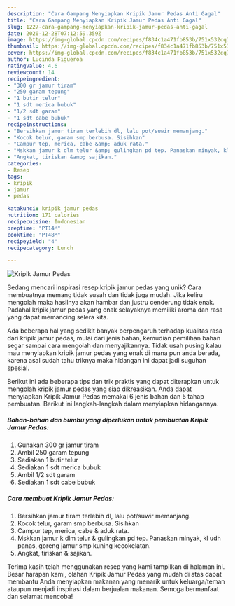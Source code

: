 ```yaml
---
description: "Cara Gampang Menyiapkan Kripik Jamur Pedas Anti Gagal"
title: "Cara Gampang Menyiapkan Kripik Jamur Pedas Anti Gagal"
slug: 1227-cara-gampang-menyiapkan-kripik-jamur-pedas-anti-gagal
date: 2020-12-28T07:12:59.359Z
image: https://img-global.cpcdn.com/recipes/f834c1a471fb853b/751x532cq70/kripik-jamur-pedas-foto-resep-utama.jpg
thumbnail: https://img-global.cpcdn.com/recipes/f834c1a471fb853b/751x532cq70/kripik-jamur-pedas-foto-resep-utama.jpg
cover: https://img-global.cpcdn.com/recipes/f834c1a471fb853b/751x532cq70/kripik-jamur-pedas-foto-resep-utama.jpg
author: Lucinda Figueroa
ratingvalue: 4.6
reviewcount: 14
recipeingredient:
- "300 gr jamur tiram"
- "250 garam tepung"
- "1 butir telur"
- "1 sdt merica bubuk"
- "1/2 sdt garam"
- "1 sdt cabe bubuk"
recipeinstructions:
- "Bersihkan jamur tiram terlebih dl, lalu pot/suwir memanjang."
- "Kocok telur, garam smp berbusa. Sisihkan"
- "Campur tep, merica, cabe &amp; aduk rata."
- "Mskkan jamur k dlm telur &amp; gulingkan pd tep. Panaskan minyak, kl udh panas, goreng jamur smp kuning kecokelatan."
- "Angkat, tiriskan &amp; sajikan."
categories:
- Resep
tags:
- kripik
- jamur
- pedas

katakunci: kripik jamur pedas 
nutrition: 171 calories
recipecuisine: Indonesian
preptime: "PT14M"
cooktime: "PT48M"
recipeyield: "4"
recipecategory: Lunch

---
```



![Kripik Jamur Pedas](https://img-global.cpcdn.com/recipes/f834c1a471fb853b/751x532cq70/kripik-jamur-pedas-foto-resep-utama.jpg)

Sedang mencari inspirasi resep kripik jamur pedas yang unik? Cara membuatnya memang tidak susah dan tidak juga mudah. Jika keliru mengolah maka hasilnya akan hambar dan justru cenderung tidak enak. Padahal kripik jamur pedas yang enak selayaknya memiliki aroma dan rasa yang dapat memancing selera kita.



Ada beberapa hal yang sedikit banyak berpengaruh terhadap kualitas rasa dari kripik jamur pedas, mulai dari jenis bahan, kemudian pemilihan bahan segar sampai cara mengolah dan menyajikannya. Tidak usah pusing kalau mau menyiapkan kripik jamur pedas yang enak di mana pun anda berada, karena asal sudah tahu triknya maka hidangan ini dapat jadi suguhan spesial.


Berikut ini ada beberapa tips dan trik praktis yang dapat diterapkan untuk mengolah kripik jamur pedas yang siap dikreasikan. Anda dapat menyiapkan Kripik Jamur Pedas memakai 6 jenis bahan dan 5 tahap pembuatan. Berikut ini langkah-langkah dalam menyiapkan hidangannya.

<!--inarticleads1-->

##### Bahan-bahan dan bumbu yang diperlukan untuk pembuatan Kripik Jamur Pedas:

1. Gunakan 300 gr jamur tiram
1. Ambil 250 garam tepung
1. Sediakan 1 butir telur
1. Sediakan 1 sdt merica bubuk
1. Ambil 1/2 sdt garam
1. Sediakan 1 sdt cabe bubuk




<!--inarticleads2-->

##### Cara membuat Kripik Jamur Pedas:

1. Bersihkan jamur tiram terlebih dl, lalu pot/suwir memanjang.
1. Kocok telur, garam smp berbusa. Sisihkan
1. Campur tep, merica, cabe &amp; aduk rata.
1. Mskkan jamur k dlm telur &amp; gulingkan pd tep. Panaskan minyak, kl udh panas, goreng jamur smp kuning kecokelatan.
1. Angkat, tiriskan &amp; sajikan.




Terima kasih telah menggunakan resep yang kami tampilkan di halaman ini. Besar harapan kami, olahan Kripik Jamur Pedas yang mudah di atas dapat membantu Anda menyiapkan makanan yang menarik untuk keluarga/teman ataupun menjadi inspirasi dalam berjualan makanan. Semoga bermanfaat dan selamat mencoba!
